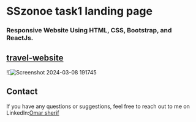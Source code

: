 # SSzonoe task1 landing page 
### Responsive Website Using HTML, CSS, Bootstrap, and ReactJs.

## [travel-website](https://travelderibit.netlify.app)
![![Screenshot 2024-03-08 191745](https://github.com/omargado6/travel-website/assets/91194829/bb334fd8-7dad-47f5-a7c0-3ff34a336228)

## Contact

If you have any questions or suggestions, feel free to reach out to me on LinkedIn:[Omar sherif](https://www.linkedin.com/in/your-linkedin-profile/)
